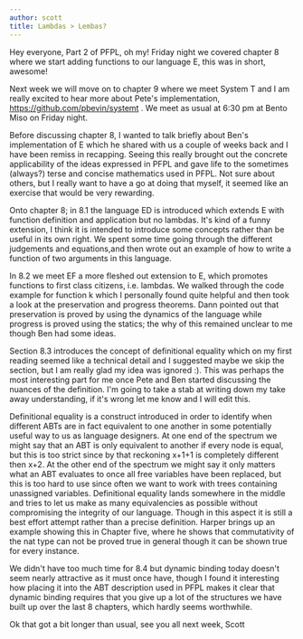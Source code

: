 ```yaml
---
author: scott
title: Lambdas > Lembas?
---
```

Hey everyone, 
 Part 2 of PFPL, oh my!  Friday night we covered chapter 8 where we start adding functions to our language E, this was in short, awesome!
 
 Next week we will move on to chapter 9 where we meet System T and I am really excited to hear more about Pete's implementation, https://github.com/pbevin/systemt .  We meet as usual at 6:30 pm at Bento Miso on Friday night.
 
 Before discussing chapter 8, I wanted to talk briefly about Ben's implementation of E which he shared with us a couple of weeks back and I have been remiss in recapping.  Seeing this really brought out the concrete applicability of the ideas expressed in PFPL and gave life to the sometimes (always?) terse and concise mathematics used in PFPL.  Not sure about others, but I really want to have a go at doing that myself, it seemed like an exercise that would be very rewarding.
 
 Onto chapter 8; in 8.1 the language ED is introduced which extends E with function definition and application but no lambdas.  It's kind of a funny extension, I think it is intended to introduce some concepts rather than be useful in its own right.  We spent some time going through the different judgements and equations,and then wrote out an example of how to write a function of two arguments in this language.  
 
 In 8.2 we meet EF a more fleshed out extension to E, which promotes functions to first class citizens, i.e. lambdas.  We walked through the code example for function k which I personally found quite helpful and then took a look at the preservation and progress theorems.  Dann pointed out that preservation is proved by using the dynamics of the language while progress is proved using the statics; the why of this remained unclear to me though Ben had some ideas.
 
Section 8.3 introduces the concept of definitional equality which on my first reading seemed like a technical detail and I suggested maybe we skip the section, but I am really glad my idea was ignored :). This was perhaps the most interesting part for me once Pete and Ben started discussing the nuances of the definition.  I'm going to take a stab at writing down my take away understanding, if it's wrong let me know and I will edit this.

Definitional equality is a construct introduced in order to identify when different ABTs are in fact equivalent to one another in some potentially useful way to us as language designers.  At one end of the spectrum we might say that an ABT is only equivalent to another if every node is equal, but this is too strict since by that reckoning x+1+1 is completely different then x+2.  At the other end of the spectrum we might say it only matters what an ABT evaluates to once all free variables have been replaced, but this is too hard to use since often we want to work with trees containing unassigned variables.  Definitional equality lands somewhere in the middle and tries to let us make as many equivalencies as possible without compromising the integrity of our language.  Though in this aspect it is still a best effort attempt rather than a precise definition.  Harper brings up an example showing this in Chapter five, where he shows that commutativity of the nat type can not be proved true in general though it can be shown true for every instance.

We didn't have too much time for 8.4 but dynamic binding today doesn't seem nearly attractive as it must once have, though I found it interesting how placing it into the ABT description used in PFPL makes it clear that dynamic binding requires that you give up a lot of the structures we have built up over the last 8 chapters, which hardly seems worthwhile.

Ok that got a bit longer than usual, see you all next week,
Scott
 
 
